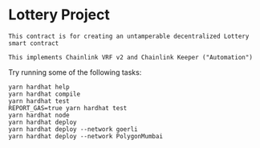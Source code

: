 # Lottery Project
```
This contract is for creating an untamperable decentralized Lottery smart contract
```
```
This implements Chainlink VRF v2 and Chainlink Keeper ("Automation")
```

Try running some of the following tasks:

```shell
yarn hardhat help
yarn hardhat compile
yarn hardhat test
REPORT_GAS=true yarn hardhat test
yarn hardhat node
yarn hardhat deploy
yarn hardhat deploy --network goerli 
yarn hardhat deploy --network PolygonMumbai
```
